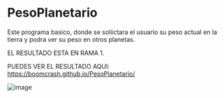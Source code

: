 # PesoPlanetario
Este programa basico, donde se soliictara el usuario su peso actual en la tierra y podra ver su peso en otros planetas.


EL RESULTADO ESTA EN RAMA 1.

PUEDES VER EL RESULTADO AQUI: https://boomcrash.github.io/PesoPlanetario/

![image](https://user-images.githubusercontent.com/64045193/182507885-f9fc5c11-feec-4af5-b100-3c2289a73c66.png)
